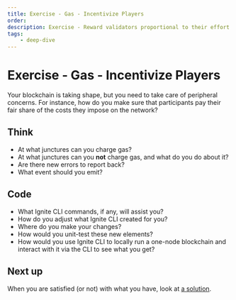 ```yaml
---
title: Exercise - Gas - Incentivize Players
order:
description: Exercise - Reward validators proportional to their effort
tags: 
    - deep-dive
---
```


# Exercise - Gas - Incentivize Players

Your blockchain is taking shape, but you need to take care of peripheral concerns. For instance, how do you make sure that participants pay their fair share of the costs they impose on the network?

## Think

* At what junctures can you charge gas?
* At what junctures can you **not** charge gas, and what do you do about it?
* Are there new errors to report back?
* What event should you emit?

## Code

* What Ignite CLI commands, if any, will assist you?
* How do you adjust what Ignite CLI created for you?
* Where do you make your changes?
* How would you unit-test these new elements?
* How would you use Ignite CLI to locally run a one-node blockchain and interact with it via the CLI to see what you get?

## Next up

When you are satisfied (or not) with what you have, look at [a solution](../3-my-own-chain/gas-meter.md).
